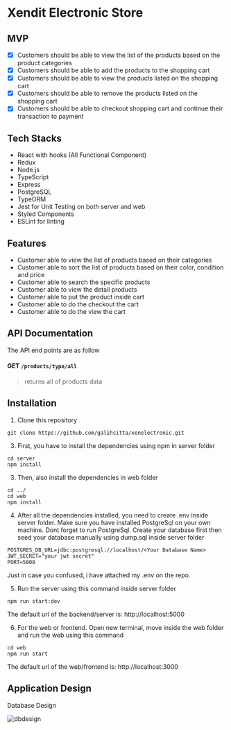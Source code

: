 # Xendit Electronic Store

## MVP
- [x] Customers should be able to view the list of the products based on the product categories
- [x] Customers should be able to add the products to the shopping cart
- [x] Customers should be able to view the products listed on the shopping cart
- [x] Customers should be able to remove the products listed on the shopping cart
- [x] Customers should be able to checkout shopping cart and continue their transaction to payment

## Tech Stacks

* React with hooks (All Functional Component)
* Redux
* Node.js
* TypeScript
* Express
* PostgreSQL
* TypeORM
* Jest for Unit Testing on both server and web
* Styled Components
* ESLint for linting

## Features

* Customer able to view the list of products based on their categories
* Customer able to sort the list of products based on their color, condition and price
* Customer able to search the specific products
* Customer able to view the detail products
* Customer able to put the product inside cart
* Customer able to do the checkout the cart
* Customer able to do the view the cart

## API Documentation

The API end points are as follow
#### GET `/products/type/all`
> returns all of products data

## Installation

1. Clone this repository

```
git clone https://github.com/galihcitta/xenelectronic.git
```

3. First, you have to install the dependencies using npm in server folder

```
cd server
npm install
```

3. Then, also install the dependencies in web folder

```
cd ../
cd web
npm install
```

4. After all the dependencies installed, you need to create .env inside server folder. Make sure you have installed PostgreSql on your own machine. Dont forget to run PostgreSql. Create your database first then seed your database manually using dump.sql inside server folder

```
POSTGRES_DB_URL=jdbc:postgresql://localhost/<Your Database Name>
JWT_SECRET="your jwt secret"
PORT=5000
```
Just in case you confused, i have attached my .env on the repo. 

5. Run the server using this command inside server folder
```
npm run start:dev
```
The default url of the backend/server is: http://localhost:5000

6. For the web or frontend. Open new terminal, move inside the web folder and run the web using this command

```
cd web
npm run start
```
The default url of the web/frontend is: http://localhost:3000

## Application Design

Database Design

![dbdesign](https://i.ibb.co/GV4hzpj/dbxen.png)





